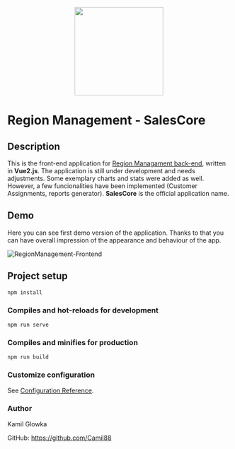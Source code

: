 <p align="center">
  <img width="200" src="https://user-images.githubusercontent.com/57962280/231112575-2e479ac5-fe17-4034-b581-a14f7890852f.png" >
</p>


# Region Management - SalesCore

## Description
This is the front-end application for <a href='https://github.com/Camil88/RegionManagement-backend'>Region Managament back-end</a>, written in **Vue2.js**. The application is still under development and needs adjustments. Some exemplary charts and stats were added as well. However, a few funcionalities have been implemented (Customer Assignments, reports generator). **SalesCore** is the official application name.

## Demo
Here you can see first demo version of the application. Thanks to that you can have overall impression of the appearance and behaviour of the app.

![RegionManagement-Frontend](demo/SalesCore.gif)

## Project setup
```
npm install
```

### Compiles and hot-reloads for development
```
npm run serve
```

### Compiles and minifies for production
```
npm run build
```

### Customize configuration
See [Configuration Reference](https://cli.vuejs.org/config/).

### Author
Kamil Glowka

GitHub: https://github.com/Camil88
